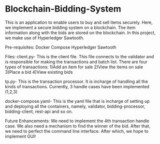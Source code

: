 # Blockchain-Bidding-System
This is an application to enable users to buy and sell items securely. Here, we implement a secure bidding system on a blockchain. The item information along with the bids are stored on the blockchain. In this project, we make use of Hyperledger Sawtooth.

Pre-requisites: Docker Compose Hyperledger Sawtooth

Files: client.py- This is the client file. This file connects to the validator and is responsible for making the transactions and batch list. There are four types of transactions: 1)Add an item for sale 2)View the items on sale 3)Place a bid 4)View existing bids

tp.py- This is the transaction processor. It is incharge of handling all the kinds of transactions. Currently, 3 handle cases have been implemented (1,2,3)

docker-compose.yaml- This is the yaml file that is incharge of setting up and deploying all the containers, namely, validator, bidding-processor, bidding-client, rest-api and so on.

Future Enhancements: We need to implement the 4th transaction handle case. We also need a mechanism to find the winner of the bid. After that, we need to perfect the command line interface. After which, we hope to implement GUI!
